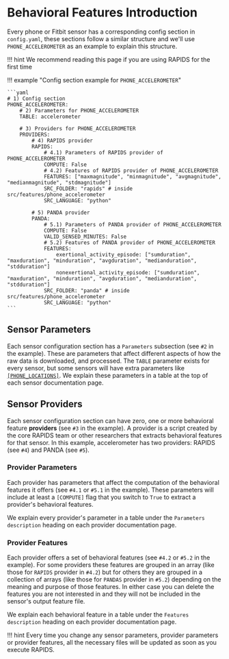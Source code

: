# Behavioral Features Introduction

Every phone or Fitbit sensor has a corresponding config section in `config.yaml`, these sections follow a similar structure and we'll use `PHONE_ACCELEROMETER` as an example to explain this structure.

!!! hint
    We recommend reading this page if you are using RAPIDS for the first time

!!! example "Config section example for `PHONE_ACCELEROMETER`"

    ```yaml
    # 1) Config section
    PHONE_ACCELEROMETER:
        # 2) Parameters for PHONE_ACCELEROMETER
        TABLE: accelerometer

        # 3) Providers for PHONE_ACCELEROMETER
        PROVIDERS:
            # 4) RAPIDS provider
            RAPIDS:
                # 4.1) Parameters of RAPIDS provider of PHONE_ACCELEROMETER
                COMPUTE: False
                # 4.2) Features of RAPIDS provider of PHONE_ACCELEROMETER
                FEATURES: ["maxmagnitude", "minmagnitude", "avgmagnitude", "medianmagnitude", "stdmagnitude"]
                SRC_FOLDER: "rapids" # inside src/features/phone_accelerometer
                SRC_LANGUAGE: "python"
            
            # 5) PANDA provider
            PANDA:
                # 5.1) Parameters of PANDA provider of PHONE_ACCELEROMETER
                COMPUTE: False
                VALID_SENSED_MINUTES: False
                # 5.2) Features of PANDA provider of PHONE_ACCELEROMETER
                FEATURES:
                    exertional_activity_episode: ["sumduration", "maxduration", "minduration", "avgduration", "medianduration", "stdduration"]
                    nonexertional_activity_episode: ["sumduration", "maxduration", "minduration", "avgduration", "medianduration", "stdduration"]
                SRC_FOLDER: "panda" # inside src/features/phone_accelerometer
                SRC_LANGUAGE: "python"
    ```

## Sensor Parameters
Each sensor configuration section has a `Parameters` subsection (see `#2` in the example). These are parameters that affect different aspects of how the raw data is downloaded, and processed. The `TABLE` parameter exists for every sensor, but some sensors will have extra parameters like [`[PHONE_LOCATIONS]`](../phone-locations/). We explain these parameters in a table at the top of each sensor documentation page.

## Sensor Providers
Each sensor configuration section can have zero, one or more behavioral feature **providers** (see `#3` in the example). A provider is a script created by the core RAPIDS team or other researchers that extracts behavioral features for that sensor. In this example, accelerometer has two providers: RAPIDS (see `#4`) and PANDA (see `#5`).

### Provider Parameters
Each provider has parameters that affect the computation of the behavioral features it offers (see `#4.1` or `#5.1` in the example). These parameters will include at least a `[COMPUTE]` flag that you switch to `True` to extract a provider's behavioral features. 

We explain every provider's parameter in a table under the `Parameters description` heading on each provider documentation page.

### Provider Features
Each provider offers a set of behavioral features (see `#4.2` or `#5.2` in the example). For some providers these features are grouped in an array (like those for `RAPIDS` provider in `#4.2`) but for others they are grouped in a collection of arrays (like those for `PANDAS` provider in `#5.2`) depending on the meaning and purpose of those features. In either case you can delete the features you are not interested in and they will not be included in the sensor's output feature file. 

We explain each behavioral feature in a table under the `Features description` heading on each provider documentation page.

!!! hint
    Every time you change any sensor parameters, provider parameters or provider features, all the necessary files will be updated as soon as you execute RAPIDS.

